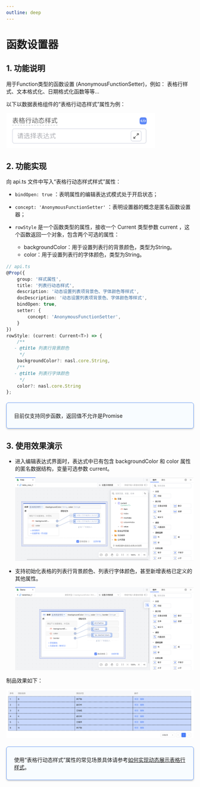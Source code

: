 ```yaml
---
outline: deep
---
```


# 函数设置器 <Badge type="tip" text="^3.10.0" />

## 1. 功能说明

用于Function类型的函数设置 (AnonymousFunctionSetter)，例如： 表格行样式、文本格式化、日期格式化函数等等...

以下以数据表格组件的“表格行动态样式”属性为例：

<img src="../../../images/hanshushuxing_202411211058_1.png" class="imgStyle" style="width:400px" />

## 2. 功能实现

向 api.ts 文件中写入“表格行动态样式样式”属性：

- `bindOpen: true` ：表明属性的编辑表达式模式处于开启状态；
- `concept: 'AnonymousFunctionSetter'` ：表明设置器的概念是匿名函数设置器；
- `rowStyle` 是一个函数类型的属性，接收一个 Current 类型参数 current ，这个函数返回一个对象，包含两个可选的属性：



  - backgroundColor：用于设置列表行的背景颜色，类型为String。
  - color：用于设置列表行的字体颜色，类型为String。

```typescript
// api.ts
@Prop({
    group: '样式属性',
    title: '列表行动态样式',
    description: '动态设置列表项背景色、字体颜色等样式',
    docDescription: '动态设置列表项背景色、字体颜色等样式',
    bindOpen: true,
    setter: {
        concept: 'AnonymousFunctionSetter',
    }
})
rowStyle: (current: Current<T>) => { 
    /**
   - @title 列表行背景颜色
     */
    backgroundColor?: nasl.core.String, 
    /**
   - @title 列表行字体颜色
     */
    color?: nasl.core.String 
};
```

<div class="highlight">

目前仅支持同步函数，返回值不允许是Promise

</div>


## 3. 使用效果演示

- 进入编辑表达式界面时，表达式中已有包含 backgroundColor 和 color 属性的匿名数据结构，变量可选参数 current。

    <img src="../../../images/hanshushuxing_202411211058_2.png" class="imgStyle" style="" />

- 支持初始化表格的列表行背景颜色、列表行字体颜色，甚至新增表格已定义的其他属性。

    <img src="../../../images/hanshushuxing_202411211058_3.png" class="imgStyle" style="" />

制品效果如下：

<img src="../../../images/hanshushuxing_202411211058_4.png" class="imgStyle" style="" />

<div class="highlight">

使用“表格行动态样式”属性的常见场景具体请参考[如何实现动态展示表格行样式](https://community.codewave.163.com/CommunityParent/fileIndex?filePath=80.%E5%B8%B8%E8%A7%81%E5%9C%BA%E6%99%AF%E6%A1%88%E4%BE%8B%2F80.%E4%B8%9A%E5%8A%A1%E5%9C%BA%E6%99%AF%2F145.%E5%A6%82%E4%BD%95%E5%AE%9E%E7%8E%B0%E5%8A%A8%E6%80%81%E5%B1%95%E7%A4%BA%E8%A1%A8%E6%A0%BC%E8%A1%8C%E6%A0%B7%E5%BC%8F.md&version=3.13)。

</div>



<style>
 .highlight {
      border: 1px solid #679CF8; /* 添加边框 */
      border-radius: 6px;
      background-color: #F8FCFF; /* 添加底色 */
      padding: 10px 20px 10px 20px;
      margin-bottom:20px;
      margin-top:20px;
      box-shadow: 0 2px 4px rgba(0, 0, 0, 0.2);
  }
</style>